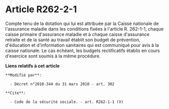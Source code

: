 # Article R262-2-1

Compte tenu de la dotation qui lui est attribuée par la Caisse nationale de l'assurance maladie dans les conditions fixées à
l'article R. 262-1-1, chaque caisse primaire d'assurance maladie et à chaque caisse d'assurance retraite et de la santé au
travail établit son budget de prévention, d'éducation et d'information sanitaires qui est communiqué pour avis à la caisse
nationale. Le cas échéant, les budgets rectificatifs établis en cours d'exercice sont soumis à la même procédure.

**Liens relatifs à cet article**

	**Modifié par**:

	  - Décret n°2010-344 du 31 mars 2010 - art. 302

	**Cite**:

	  - Code de la sécurité sociale. - art. R262-1-1 (V)
